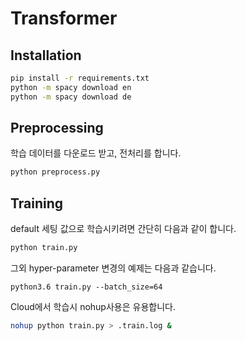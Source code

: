 # Transformer 

## Installation

```bash
pip install -r requirements.txt
python -m spacy download en
python -m spacy download de
```


## Preprocessing

학습 데이터를 다운로드 받고, 전처리를 합니다. 

```bash
python preprocess.py
```

## Training

default 세팅 값으로 학습시키려면 간단히 다음과 같이 합니다.

```bash
python train.py
```

그외 hyper-parameter 변경의 예제는 다음과 같습니다. 

```
python3.6 train.py --batch_size=64
```

Cloud에서 학습시 nohup사용은 유용합니다.

```bash
nohup python train.py > .train.log &
```